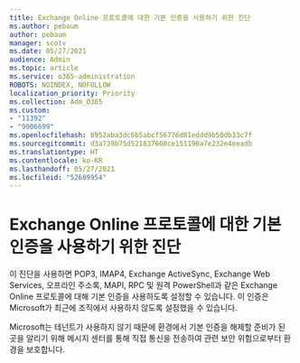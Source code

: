 ```yaml
---
title: Exchange Online 프로토콜에 대한 기본 인증을 사용하기 위한 진단
ms.author: pebaum
author: pebaum
manager: scotv
ms.date: 05/27/2021
audience: Admin
ms.topic: article
ms.service: o365-administration
ROBOTS: NOINDEX, NOFOLLOW
localization_priority: Priority
ms.collection: Adm_O365
ms.custom:
- "11392"
- "9006699"
ms.openlocfilehash: 8952aba3dc6b5abcf56776d81eddd9b50db33c7f
ms.sourcegitcommit: d3a739b75d521837660ce151190a7e232e4eeadb
ms.translationtype: HT
ms.contentlocale: ko-KR
ms.lasthandoff: 05/27/2021
ms.locfileid: "52689954"
---
```

# <a name="diagnostic-to-enable-basic-authentication-for-exchange-online-protocols"></a>Exchange Online 프로토콜에 대한 기본 인증을 사용하기 위한 진단

이 진단을 사용하면 POP3, IMAP4, Exchange ActiveSync, Exchange Web Services, 오프라인 주소록, MAPI, RPC 및 원격 PowerShell과 같은 Exchange Online 프로토콜에 대해 기본 인증을 사용하도록 설정할 수 있습니다. 이 인증은 Microsoft가 최근에 조직에서 사용하지 않도록 설정했을 수 있습니다. 

Microsoft는 테넌트가 사용하지 않기 때문에 환경에서 기본 인증을 해제할 준비가 된 곳을 알리기 위해 메시지 센터를 통해 직접 통신을 전송하여 관련 보안 위험으로부터 환경을 보호합니다.